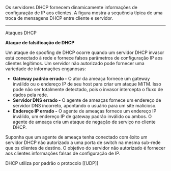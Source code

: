Os servidores DHCP fornecem dinamicamente informações de configuração de IP aos clientes. A figura mostra a sequência típica de uma troca de mensagens DHCP entre cliente e servidor.



---

Ataques DHCP

**Ataque de falsificação de DHCP**

Um ataque de spoofing de DHCP ocorre quando um servidor DHCP invasor está conectado à rede e fornece falsos parâmetros de configuração IP aos clientes legítimos. Um servidor não autorizado pode fornecer uma variedade de informações enganosas:

- **Gateway padrão errado -** O ator da ameaça fornece um gateway inválido ou o endereço IP de seu host para criar um ataque MiTM. Isso pode não ser totalmente detectado, pois o invasor intercepta o fluxo de dados pela rede.
- **Servidor DNS errado -** O agente de ameaças fornece um endereço de servidor DNS incorreto, apontando o usuário para um site malicioso.
- **Endereço IP errado -** O agente de ameaças fornece um endereço IP inválido, um endereço IP de gateway padrão inválido ou ambos. O agente de ameaça cria um ataque de negação de serviço no cliente DHCP.

Suponha que um agente de ameaça tenha conectado com êxito um servidor DHCP não autorizado a uma porta de switch na mesma sub-rede que os clientes de destino. O objetivo do servidor não autorizado é fornecer aos clientes informações falsas de configuração de IP.


DHCP utiliza por padrão o protocolo [[UDP]]



